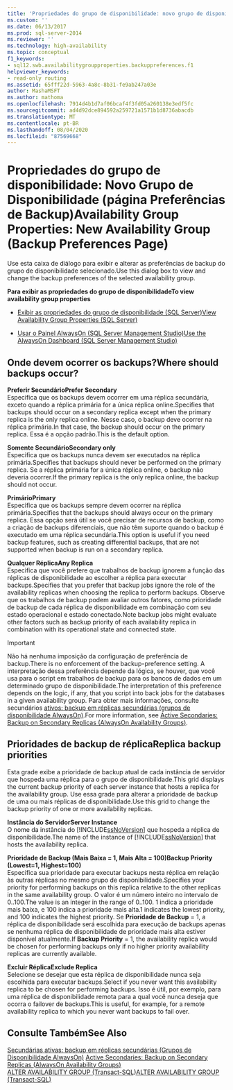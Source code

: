 ```yaml
---
title: 'Propriedades do grupo de disponibilidade: novo grupo de disponibilidade (página preferências de backup) | Microsoft Docs'
ms.custom: ''
ms.date: 06/13/2017
ms.prod: sql-server-2014
ms.reviewer: ''
ms.technology: high-availability
ms.topic: conceptual
f1_keywords:
- sql12.swb.availabilitygroupproperties.backuppreferences.f1
helpviewer_keywords:
- read-only routing
ms.assetid: 65fff22d-5963-4a8c-8b31-fe9ab247a03e
author: MashaMSFT
ms.author: mathoma
ms.openlocfilehash: 7914d4b1d7af06bcaf4f3fd05a260138e3edf5fc
ms.sourcegitcommit: ad4d92dce894592a259721a1571b1d8736abacdb
ms.translationtype: MT
ms.contentlocale: pt-BR
ms.lasthandoff: 08/04/2020
ms.locfileid: "87569668"
---
```

# <a name="availability-group-properties-new-availability-group-backup-preferences-page"></a><span data-ttu-id="3aa9c-102">Propriedades do grupo de disponibilidade: Novo Grupo de Disponibilidade (página Preferências de Backup)</span><span class="sxs-lookup"><span data-stu-id="3aa9c-102">Availability Group Properties: New Availability Group (Backup Preferences Page)</span></span>
  <span data-ttu-id="3aa9c-103">Use esta caixa de diálogo para exibir e alterar as preferências de backup do grupo de disponibilidade selecionado.</span><span class="sxs-lookup"><span data-stu-id="3aa9c-103">Use this dialog box to view and change the backup preferences of the selected availability group.</span></span>  
  
 <span data-ttu-id="3aa9c-104">**Para exibir as propriedades do grupo de disponibilidade**</span><span class="sxs-lookup"><span data-stu-id="3aa9c-104">**To view availability group properties**</span></span>  
  
-   [<span data-ttu-id="3aa9c-105">Exibir as propriedades do grupo de disponibilidade &#40;SQL Server&#41;</span><span class="sxs-lookup"><span data-stu-id="3aa9c-105">View Availability Group Properties &#40;SQL Server&#41;</span></span>](view-availability-group-properties-sql-server.md)  
  
-   [<span data-ttu-id="3aa9c-106">Usar o Painel AlwaysOn &#40;SQL Server Management Studio&#41;</span><span class="sxs-lookup"><span data-stu-id="3aa9c-106">Use the AlwaysOn Dashboard &#40;SQL Server Management Studio&#41;</span></span>](use-the-always-on-dashboard-sql-server-management-studio.md)  
  
## <a name="where-should-backups-occur"></a><span data-ttu-id="3aa9c-107">Onde devem ocorrer os backups?</span><span class="sxs-lookup"><span data-stu-id="3aa9c-107">Where should backups occur?</span></span>  
 <span data-ttu-id="3aa9c-108">**Preferir Secundário**</span><span class="sxs-lookup"><span data-stu-id="3aa9c-108">**Prefer Secondary**</span></span>  
 <span data-ttu-id="3aa9c-109">Especifica que os backups devem ocorrer em uma réplica secundária, exceto quando a réplica primária for a única réplica online.</span><span class="sxs-lookup"><span data-stu-id="3aa9c-109">Specifies that backups should occur on a secondary replica except when the primary replica is the only replica online.</span></span> <span data-ttu-id="3aa9c-110">Nesse caso, o backup deve ocorrer na réplica primária.</span><span class="sxs-lookup"><span data-stu-id="3aa9c-110">In that case, the backup should occur on the primary replica.</span></span> <span data-ttu-id="3aa9c-111">Essa é a opção padrão.</span><span class="sxs-lookup"><span data-stu-id="3aa9c-111">This is the default option.</span></span>  
  
 <span data-ttu-id="3aa9c-112">**Somente Secundário**</span><span class="sxs-lookup"><span data-stu-id="3aa9c-112">**Secondary only**</span></span>  
 <span data-ttu-id="3aa9c-113">Especifica que os backups nunca devem ser executados na réplica primária.</span><span class="sxs-lookup"><span data-stu-id="3aa9c-113">Specifies that backups should never be performed on the primary replica.</span></span> <span data-ttu-id="3aa9c-114">Se a réplica primária for a única réplica online, o backup não deveria ocorrer.</span><span class="sxs-lookup"><span data-stu-id="3aa9c-114">If the primary replica is the only replica online, the backup should not occur.</span></span>  
  
 <span data-ttu-id="3aa9c-115">**Primário**</span><span class="sxs-lookup"><span data-stu-id="3aa9c-115">**Primary**</span></span>  
 <span data-ttu-id="3aa9c-116">Especifica que os backups sempre devem ocorrer na réplica primária.</span><span class="sxs-lookup"><span data-stu-id="3aa9c-116">Specifies that the backups should always occur on the primary replica.</span></span> <span data-ttu-id="3aa9c-117">Essa opção será útil se você precisar de recursos de backup, como a criação de backups diferenciais, que não têm suporte quando o backup é executado em uma réplica secundária.</span><span class="sxs-lookup"><span data-stu-id="3aa9c-117">This option is useful if you need backup features, such as creating differential backups, that are not supported when backup is run on a secondary replica.</span></span>  
  
 <span data-ttu-id="3aa9c-118">**Qualquer Réplica**</span><span class="sxs-lookup"><span data-stu-id="3aa9c-118">**Any Replica**</span></span>  
 <span data-ttu-id="3aa9c-119">Especifica que você prefere que trabalhos de backup ignorem a função das réplicas de disponibilidade ao escolher a réplica para executar backups.</span><span class="sxs-lookup"><span data-stu-id="3aa9c-119">Specifies that you prefer that backup jobs ignore the role of the availability replicas when choosing the replica to perform backups.</span></span> <span data-ttu-id="3aa9c-120">Observe que os trabalhos de backup podem avaliar outros fatores, como prioridade de backup de cada réplica de disponibilidade em combinação com seu estado operacional e estado conectado.</span><span class="sxs-lookup"><span data-stu-id="3aa9c-120">Note backup jobs might evaluate other factors such as backup priority of each availability replica in combination with its operational state and connected state.</span></span>  
  
> [!IMPORTANT]  
>  <span data-ttu-id="3aa9c-121">Não há nenhuma imposição da configuração de preferência de backup.</span><span class="sxs-lookup"><span data-stu-id="3aa9c-121">There is no enforcement of the backup-preference setting.</span></span> <span data-ttu-id="3aa9c-122">A interpretação dessa preferência depende da lógica, se houver, que você usa para o script em trabalhos de backup para os bancos de dados em um determinado grupo de disponibilidade.</span><span class="sxs-lookup"><span data-stu-id="3aa9c-122">The interpretation of this preference depends on the logic, if any, that you script into back jobs for the databases in a given availability group.</span></span> <span data-ttu-id="3aa9c-123">Para obter mais informações, consulte secundários [ativos: backup em réplicas secundárias (grupos de disponibilidade AlwaysOn)](active-secondaries-backup-on-secondary-replicas-always-on-availability-groups.md).</span><span class="sxs-lookup"><span data-stu-id="3aa9c-123">For more information, see [Active Secondaries: Backup on Secondary Replicas (AlwaysOn Availability Groups)](active-secondaries-backup-on-secondary-replicas-always-on-availability-groups.md).</span></span>  
  
## <a name="replica-backup-priorities"></a><span data-ttu-id="3aa9c-124">Prioridades de backup de réplica</span><span class="sxs-lookup"><span data-stu-id="3aa9c-124">Replica backup priorities</span></span>  
 <span data-ttu-id="3aa9c-125">Esta grade exibe a prioridade de backup atual de cada instância de servidor que hospeda uma réplica para o grupo de disponibilidade.</span><span class="sxs-lookup"><span data-stu-id="3aa9c-125">This grid displays the current backup priority of each server instance that hosts a replica for the availability group.</span></span> <span data-ttu-id="3aa9c-126">Use essa grade para alterar a prioridade de backup de uma ou mais réplicas de disponibilidade.</span><span class="sxs-lookup"><span data-stu-id="3aa9c-126">Use this grid to change the backup priority of one or more availability replicas.</span></span>  
  
 <span data-ttu-id="3aa9c-127">**Instância do Servidor**</span><span class="sxs-lookup"><span data-stu-id="3aa9c-127">**Server Instance**</span></span>  
 <span data-ttu-id="3aa9c-128">O nome da instância do [!INCLUDE[ssNoVersion](../../../includes/ssnoversion-md.md)] que hospeda a réplica de disponibilidade.</span><span class="sxs-lookup"><span data-stu-id="3aa9c-128">The name of the instance of [!INCLUDE[ssNoVersion](../../../includes/ssnoversion-md.md)] that hosts the availability replica.</span></span>  
  
 <span data-ttu-id="3aa9c-129">**Prioridade de Backup (Mais Baixa = 1, Mais Alta = 100)**</span><span class="sxs-lookup"><span data-stu-id="3aa9c-129">**Backup Priority (Lowest=1, Highest=100)**</span></span>  
 <span data-ttu-id="3aa9c-130">Especifica sua prioridade para executar backups nesta réplica em relação às outras réplicas no mesmo grupo de disponibilidade.</span><span class="sxs-lookup"><span data-stu-id="3aa9c-130">Specifies your priority for performing backups on this replica relative to the other replicas in the same availability group.</span></span> <span data-ttu-id="3aa9c-131">O valor é um número inteiro no intervalo de 0..100.</span><span class="sxs-lookup"><span data-stu-id="3aa9c-131">The value is an integer in the range of 0..100.</span></span> <span data-ttu-id="3aa9c-132">1 indica a prioridade mais baixa, e 100 indica a prioridade mais alta.</span><span class="sxs-lookup"><span data-stu-id="3aa9c-132">1 indicates the lowest priority, and 100 indicates the highest priority.</span></span> <span data-ttu-id="3aa9c-133">Se **Prioridade de Backup** = 1, a réplica de disponibilidade será escolhida para execução de backups apenas se nenhuma réplica de disponibilidade de prioridade mais alta estiver disponível atualmente.</span><span class="sxs-lookup"><span data-stu-id="3aa9c-133">If **Backup Priority** = 1, the availability replica would be chosen for performing backups only if no higher priority availability replicas are currently available.</span></span>  
  
 <span data-ttu-id="3aa9c-134">**Excluir Réplica**</span><span class="sxs-lookup"><span data-stu-id="3aa9c-134">**Exclude Replica**</span></span>  
 <span data-ttu-id="3aa9c-135">Selecione se desejar que esta réplica de disponibilidade nunca seja escolhida para executar backups.</span><span class="sxs-lookup"><span data-stu-id="3aa9c-135">Select if you never want this availability replica to be chosen for performing backups.</span></span> <span data-ttu-id="3aa9c-136">Isso é útil, por exemplo, para uma réplica de disponibilidade remota para a qual você nunca deseja que ocorra o failover de backups.</span><span class="sxs-lookup"><span data-stu-id="3aa9c-136">This is useful, for example, for a remote availability replica to which you never want backups to fail over.</span></span>  
  
## <a name="see-also"></a><span data-ttu-id="3aa9c-137">Consulte Também</span><span class="sxs-lookup"><span data-stu-id="3aa9c-137">See Also</span></span>  
 <span data-ttu-id="3aa9c-138">[Secundárias ativas: backup em réplicas secundárias (Grupos de Disponibilidade AlwaysOn)](active-secondaries-backup-on-secondary-replicas-always-on-availability-groups.md) </span><span class="sxs-lookup"><span data-stu-id="3aa9c-138">[Active Secondaries: Backup on Secondary Replicas (AlwaysOn Availability Groups)](active-secondaries-backup-on-secondary-replicas-always-on-availability-groups.md) </span></span>  
 [<span data-ttu-id="3aa9c-139">ALTER AVAILABILITY GROUP &#40;Transact-SQL&#41;</span><span class="sxs-lookup"><span data-stu-id="3aa9c-139">ALTER AVAILABILITY GROUP &#40;Transact-SQL&#41;</span></span>](/sql/t-sql/statements/alter-availability-group-transact-sql)  
  
  
